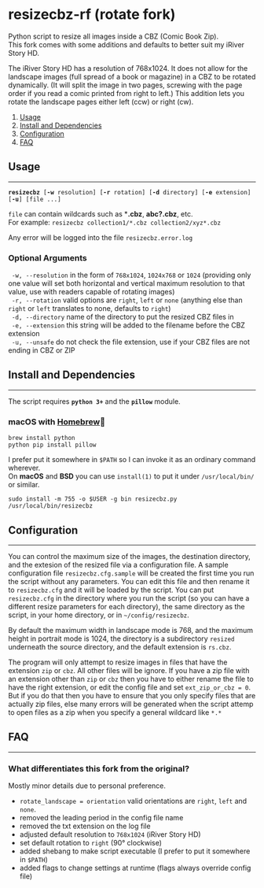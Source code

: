 # resizecbz-rf (rotate fork)
Python script to resize all images inside a CBZ (Comic Book Zip).\
This fork comes with some additions and defaults to better suit my iRiver Story HD.

The iRiver Story HD has a resolution of 768x1024. It does not allow for the landscape images (full spread of a book or magazine) in a CBZ to be rotated dynamically. (It will split the image in two pages, screwing with the page order if you read a comic printed from right to left.) This addition lets you rotate the landscape pages either left (ccw) or right (cw).

1. [Usage](#usage)
2. [Install and Dependencies](#install-and-dependencies)
3. [Configuration](#configuration)
4. [FAQ](#faq)

## Usage
---
<pre><code><b>resizecbz</b> [<b>-w</b> resolution] [<b>-r</b> rotation] [<b>-d</b> directory] [<b>-e</b> extension] [<b>-u</b>] [file ...]
</code></pre>

`file` can contain wildcards such as ***.cbz**, **abc?.cbz**, etc.\
For example: `resizecbz collection1/*.cbz collection2/xyz*.cbz`

Any error will be logged into the file `resizecbz.error.log`

### Optional Arguments
` -w, --resolution` in the form of `768x1024`, `1024x768` or `1024` (providing only one value will set both horizontal and vertical maximum resolution to that value, use with readers capable of rotating images)\
` -r, --rotation` valid options are `right`, `left` or `none` (anything else than `right` or `left` translates to none, defaults to `right`)\
` -d, --directory` name of the directory to put the resized CBZ files in\
` -e, --extension` this string will be added to the filename before the CBZ extension\
` -u, --unsafe` do not check the file extension, use if your CBZ files are not ending in CBZ or ZIP

## Install and Dependencies
---
The script requires **`python 3+`** and the **`pillow`** module.

### macOS with [Homebrew](https://brew.sh)🍺
```shell
brew install python
python pip install pillow
```

I prefer put it somewhere in `$PATH` so I can invoke it as an ordinary command wherever.\
On **macOS** and **BSD** you can use `install(1)` to put it under `/usr/local/bin/` or similar.
```shell
sudo install -m 755 -o $USER -g bin resizecbz.py /usr/local/bin/resizecbz
```

## Configuration
---
You can control the maximum size of the images, the destination directory, and the extesion of the resized file via a configuration file.  A sample configuration file `resizecbz.cfg.sample` will be created the first time you run the script without any parameters. You can edit this file and then rename it to `resizecbz.cfg` and it will be loaded by the script.  You can put `resizecbz.cfg` in the directory where you run the script (so you can have a different resize parameters for each directory), the same directory as the script, in your home directory, or in `~/config/resizecbz`.

By default the maximum width in landscape mode is 768, and the maximum height in portrait mode is 1024, the directory is a subdirectory `resized` underneath the source directory, and the default extension is `rs.cbz`.

The program will only attempt to resize images in files that have the extension `zip` or `cbz`. All other files will be ignore. If you have a zip file with an extension other than `zip` or `cbz` then you have to either rename the file to have the right extension, or edit the config file and set `ext_zip_or_cbz = 0`.  But if you do that then you have to ensure that you only specify files that are actually zip files, else many errors will be generated when the script attemp to open files as a zip when you specify a general wildcard like `*.*`

## FAQ
---
### What differentiates this fork from the original?
Mostly minor details due to personal preference.
* `rotate_landscape = orientation` valid orientations are `right`, `left` and `none`. 
* removed the leading period in the config file name
* removed the txt extension on the log file
* adjusted default resolution to `768x1024` (iRiver Story HD)
* set default rotation to `right` (90° clockwise)
* added shebang to make script executable (I prefer to put it somewhere in `$PATH`)
* added flags to change settings at runtime (flags always override config file)